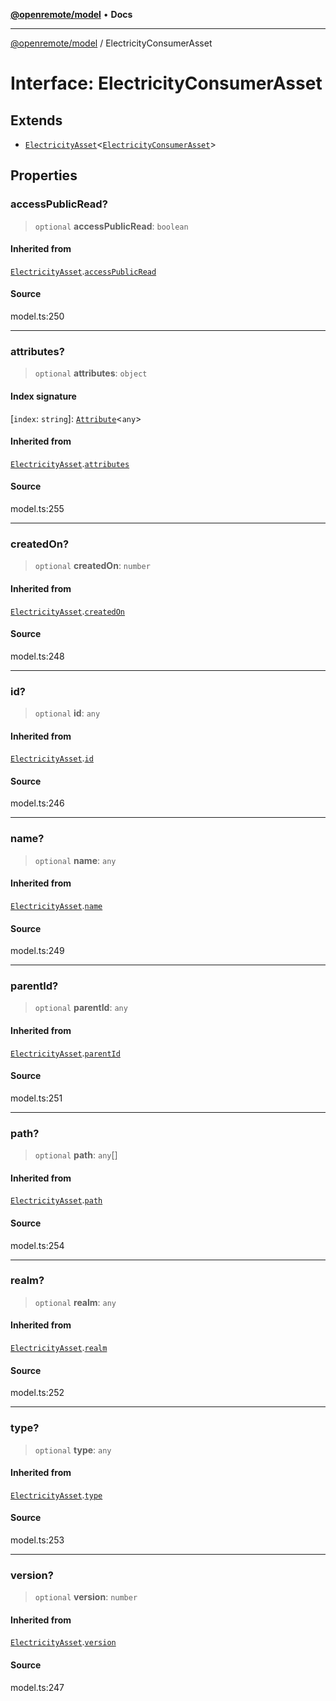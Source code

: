 [**@openremote/model**](../README.md) • **Docs**

***

[@openremote/model](../globals.md) / ElectricityConsumerAsset

# Interface: ElectricityConsumerAsset

## Extends

- [`ElectricityAsset`](ElectricityAsset.md)\<[`ElectricityConsumerAsset`](ElectricityConsumerAsset.md)\>

## Properties

### accessPublicRead?

> `optional` **accessPublicRead**: `boolean`

#### Inherited from

[`ElectricityAsset`](ElectricityAsset.md).[`accessPublicRead`](ElectricityAsset.md#accesspublicread)

#### Source

model.ts:250

***

### attributes?

> `optional` **attributes**: `object`

#### Index signature

 \[`index`: `string`\]: [`Attribute`](Attribute.md)\<`any`\>

#### Inherited from

[`ElectricityAsset`](ElectricityAsset.md).[`attributes`](ElectricityAsset.md#attributes)

#### Source

model.ts:255

***

### createdOn?

> `optional` **createdOn**: `number`

#### Inherited from

[`ElectricityAsset`](ElectricityAsset.md).[`createdOn`](ElectricityAsset.md#createdon)

#### Source

model.ts:248

***

### id?

> `optional` **id**: `any`

#### Inherited from

[`ElectricityAsset`](ElectricityAsset.md).[`id`](ElectricityAsset.md#id)

#### Source

model.ts:246

***

### name?

> `optional` **name**: `any`

#### Inherited from

[`ElectricityAsset`](ElectricityAsset.md).[`name`](ElectricityAsset.md#name)

#### Source

model.ts:249

***

### parentId?

> `optional` **parentId**: `any`

#### Inherited from

[`ElectricityAsset`](ElectricityAsset.md).[`parentId`](ElectricityAsset.md#parentid)

#### Source

model.ts:251

***

### path?

> `optional` **path**: `any`[]

#### Inherited from

[`ElectricityAsset`](ElectricityAsset.md).[`path`](ElectricityAsset.md#path)

#### Source

model.ts:254

***

### realm?

> `optional` **realm**: `any`

#### Inherited from

[`ElectricityAsset`](ElectricityAsset.md).[`realm`](ElectricityAsset.md#realm)

#### Source

model.ts:252

***

### type?

> `optional` **type**: `any`

#### Inherited from

[`ElectricityAsset`](ElectricityAsset.md).[`type`](ElectricityAsset.md#type)

#### Source

model.ts:253

***

### version?

> `optional` **version**: `number`

#### Inherited from

[`ElectricityAsset`](ElectricityAsset.md).[`version`](ElectricityAsset.md#version)

#### Source

model.ts:247
